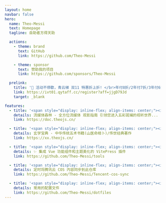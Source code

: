 ```yaml
---
layout: home
navbar: false
hero:
  name: Theo-Messi
  text: Homepage
  tagline: 自助者方得天助

  actions:
    - theme: brand
      text: GitHub
      link: https://github.com/Theo-Messi

    - theme: sponsor
      text: 赞助我的项目
      link: https://github.com/sponsors/Theo-Messi

  prelink:
    title: '🎉 活动不停歇，青云梯 双11 特惠折上折! </br>年付8折/2年付7折/3年付6折 配合优惠码折上折，最高可达48折<div><i class="fa-regular fa-hourglass-half" style="color: var(--vp-c-brand-3)"></i> 活动时间: 即日起至 <span style="color: var(--vp-c-brand-3);font-weight: bold;">2024年11月17日23点59分</span></div>'
    link: https://ivt01.qytaff.cc/register?aff=jjgD79Jd
    target: _blank

features:
  - title: '<span style="display: inline-flex; align-items: center;"><img src="https://i.theojs.cn/avatar.png" style="width:2rem; margin-right: 0.5rem;"/>Theo-Docs</span>'
    details: 流媒体森林 - 全方位流媒体 观影指南 引领您进入五彩斑斓的视听世界...
    link: https://doc.theojs.cn/

  - title: '<span style="display: inline-flex; align-items: center;"><img src="https://i.theojs.cn/avatar.png" style="width:2rem; margin-right: 0.5rem;"/>玄学宝典</span>'
    details: 玄学宝典 - 中华传统五术书籍(山医命相卜)/传世经典著作
    link: https://xx.theojs.cn/

  - title: '<span style="display: inline-flex; align-items: center;"><img src="https://tools.theojs.cn/Logo.png" style="width:2rem; margin-right: 0.5rem;"/>@theojs/lumen</span>'
    details: ✨ 集成 Vue 功能组件和主题美化的 VitePress 插件
    link: https://github.com/Theo-Messi/tools

  - title: '<span style="display: inline-flex; align-items: center;"><img src="https://avatars.githubusercontent.com/u/12334581?s=280&v=4" style="width:2rem; margin-right: 0.5rem;"/>Tencent-cos-sync</span>'
    details: 定时将腾讯云 COS 内容同步到此仓库
    link: https://github.com/Theo-Messi/Tencent-cos-sync

  - title: '<span style="display: inline-flex; align-items: center;"><img src="https://blog.zachinachshon.com/assets/images/localdev/dotfiles/dotfiles-blog-220x230.png" style="width:2rem; margin-right: 0.5rem;"/>dotfiles</span>'
    details: 常用的配置文件
    link: https://github.com/Theo-Messi/dotfiles
---
```


<Home />
